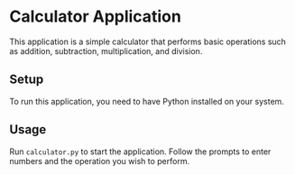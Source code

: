 # Calculator Application

This application is a simple calculator that performs basic operations such as addition, subtraction, multiplication, and division.

## Setup

To run this application, you need to have Python installed on your system.

## Usage

Run `calculator.py` to start the application. Follow the prompts to enter numbers and the operation you wish to perform.
